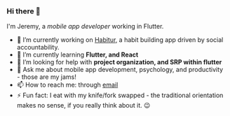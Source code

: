 ### Hi there 👋

I'm Jeremy, a _mobile app developer_ working in Flutter.

-   🔭 I’m currently working on [Habitur](https://github.com/SlysDev/habitur), a habit
    building app driven by social accountability.
-   🌱 I’m currently learning **Flutter, and React**
-   🤔 I’m looking for help with **project organization, and SRP within flutter**
-   💬 Ask me about mobile app development, psychology, and productivity - those are my
    jams!
-   📫 How to reach me: through [email](mailto:slysdeveloper@gmail.com)
-   ⚡ Fun fact: I eat with my knife/fork swapped - the traditional orientation makes no
    sense, if you really think about it. 😉
